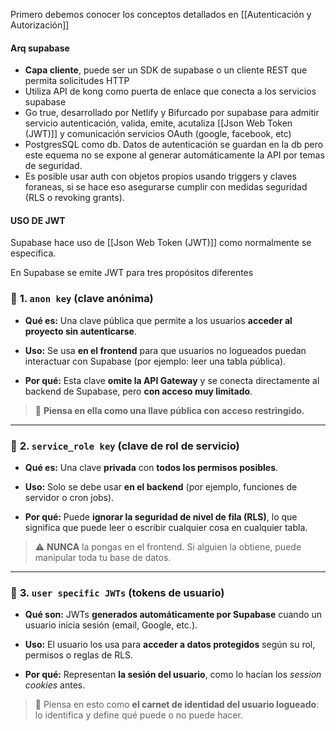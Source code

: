 Primero debemos conocer los conceptos detallados en [[Autenticación y Autorización]]

#### Arq supabase

- **Capa cliente**, puede ser un SDK de supabase o un cliente REST que permita solicitudes HTTP
- Utiliza API de kong como puerta de enlace que conecta a los servicios supabase
- Go true, desarrollado por Netlify y Bifurcado por supabase para admitir servicio autenticación, valida, emite, acutaliza  [[Json Web Token (JWT)]] y comunicación servicios OAuth (google, facebook, etc)
- PostgresSQL como db. Datos de autenticación se guardan en la db pero este equema no se expone al generar automáticamente la API por temas de seguridad.
- Es posible usar auth con objetos propios usando triggers y claves foraneas, si se hace eso asegurarse cumplir con medidas seguridad (RLS o revoking grants).

#### USO DE JWT
Supabase hace uso de [[Json Web Token (JWT)]] como normalmente se especifica.

En Supabase se emite JWT para tres propósitos diferentes
### 🔑 **1. `anon key` (clave anónima)**

- **Qué es:** Una clave pública que permite a los usuarios **acceder al proyecto sin autenticarse**.
    
- **Uso:** Se usa **en el frontend** para que usuarios no logueados puedan interactuar con Supabase (por ejemplo: leer una tabla pública).
    
- **Por qué:** Esta clave **omite la API Gateway** y se conecta directamente al backend de Supabase, pero **con acceso muy limitado**.
    

> 🧠 **Piensa en ella como una llave pública con acceso restringido.**

---

### 🔐 **2. `service_role key` (clave de rol de servicio)**

- **Qué es:** Una clave **privada** con **todos los permisos posibles**.
    
- **Uso:** Solo se debe usar **en el backend** (por ejemplo, funciones de servidor o cron jobs).
    
- **Por qué:** Puede **ignorar la seguridad de nivel de fila (RLS)**, lo que significa que puede leer o escribir cualquier cosa en cualquier tabla.
    

> ⚠️ **NUNCA** la pongas en el frontend. Si alguien la obtiene, puede manipular toda tu base de datos.

---

### 👤 **3. `user specific JWTs` (tokens de usuario)**

- **Qué son:** JWTs **generados automáticamente por Supabase** cuando un usuario inicia sesión (email, Google, etc.).
    
- **Uso:** El usuario los usa para **acceder a datos protegidos** según su rol, permisos o reglas de RLS.
    
- **Por qué:** Representan **la sesión del usuario**, como lo hacían los _session cookies_ antes.
    

> 🧠 Piensa en esto como **el carnet de identidad del usuario logueado**: lo identifica y define qué puede o no puede hacer.